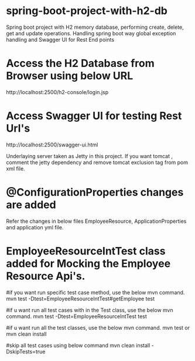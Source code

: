 # spring-boot-project-with-h2-db
Spring boot project with H2 memory database, performing create, delete, get and update operations. 
Handling spring boot way global exception handling and Swagger UI for Rest End points

# Access the H2 Database from Browser using below URL
http://localhost:2500/h2-console/login.jsp

# Access Swagger UI for testing Rest Url's
http://localhost:2500/swagger-ui.html

Underlaying server taken as Jetty in this project. If you want tomcat , comment the jetty dependency and remove tomcat exclusion tag from pom xml file.

# @ConfigurationProperties changes are added
Refer the changes in below files
EmployeeResource, ApplicationProperties and application yml file.

# EmployeeResourceIntTest class added for Mocking the Employee Resource Api's.

#if you want run specific test case method, use the below mvn command.
mvn test -Dtest=EmployeeResourceIntTest#getEmployee test

#if u want run all test cases with in the Test class, use the below mvn command.
mvn test -Dtest=EmployeeResourceIntTest test

#if u want run all the test classes, use the below mvn command.
mvn test or mvn clean install 

#skip all test cases using below command
mvn clean install -DskipTests=true
